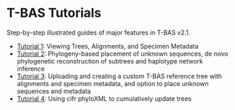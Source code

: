 # T-BAS Tutorials
Step-by-step illustrated guides of major features in T-BAS v2.1.

* [Tutorial 1](tbas-tutorial_1.php): Viewing Trees, Alignments, and Specimen Metadata
* [Tutorial 2](tbas-tutorial_2.php): Phylogeny-based placement of unknown sequences, de novo phylogenetic reconstruction of subtrees and haplotype network inference
* [Tutorial 3](tbas-tutorial_3.php): Uploading and creating a custom T-BAS reference tree with alignments and specimen metadata, and option to place unknown sequences and metadata
* [Tutorial 4](tbas-tutorial_4.php): Using cifr phyloXML to cumulatively update trees
